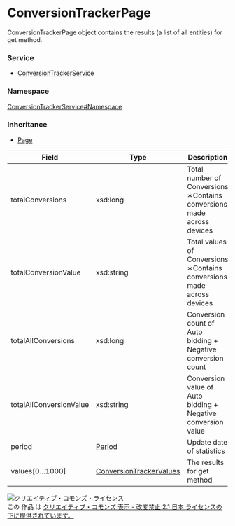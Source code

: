 # ConversionTrackerPage
ConversionTrackerPage object contains the results (a list of all entities) for get method.

### Service
+ [ConversionTrackerService](../../services/ConversionTrackerService.md)

### Namespace
[ConversionTrackerService#Namespace](../../services/ConversionTrackerService.md#namespace)

### Inheritance
+ [Page](../Common/Page.md)

| Field | Type | Description |
|---|---|---|
| totalConversions | xsd:long | Total number of Conversions<br>&lowast;Contains conversions made across devices |
| totalConversionValue | xsd:string | Total values of Conversions<br>&lowast;Contains conversions made across devices |
| totalAllConversions | xsd:long | Conversion count of Auto bidding + Negative conversion count |
| totalAllConversionValue | xsd:string | Conversion value of Auto bidding + Negative conversion value |
| period | <a href="./Period.md">Period</a> | Update date of statistics |
| values[0...1000] | <a href="./ConversionTrackerValues.md">ConversionTrackerValues</a> | The results for get method |

<a rel="license" href="http://creativecommons.org/licenses/by-nd/2.1/jp/"><img alt="クリエイティブ・コモンズ・ライセンス" style="border-width:0" src="https://i.creativecommons.org/l/by-nd/2.1/jp/88x31.png" /></a><br />この 作品 は <a rel="license" href="http://creativecommons.org/licenses/by-nd/2.1/jp/">クリエイティブ・コモンズ 表示 - 改変禁止 2.1 日本 ライセンスの下に提供されています。</a>
